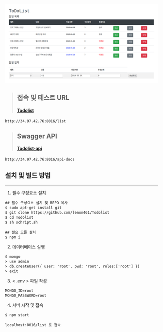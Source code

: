 ![index](./index.png)

> ## 접속 및 테스트 URL 
> #### [Todolist](http://34.97.42.76:8016/list)  
    http://34.97.42.76:8016/list


> ## Swagger API
> #### [Todolist-api](http://34.97.42.76:8016/api-docs)
    http://34.97.42.76:8016/api-docs


## 설치 및 빌드 방법 
---

1. 필수 구성요소 설치

~~~
## 필수 구성요소 설치 및 REPO 복사
$ sudo apt-get install git  
$ git clone https://github.com/lenon461/Todolist  
$ cd Todolist  
$ sh schript.sh  

## 필요 모듈 설치
$ npm i  
~~~

2. 데이터베이스 실행
~~~
$ mongo
> use admin  
> db.createUser({ user: 'root', pwd: 'root', roles:['root'] })  
> exit
~~~

3. < .env > 파일 작성
~~~ 
MONGO_ID=root
MONGO_PASSWORD=root
~~~

4. 서버 시작 및 접속
~~~
$ npm start  

localhost:8016/list 로 접속
~~~
